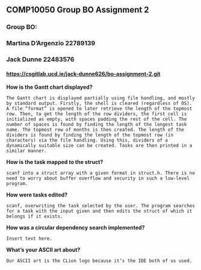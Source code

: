 
## COMP10050 Group BO Assignment 2

### Group BO:

### Martina D’Argenzio	22789139
	
### Jack Dunne		22483576
	
	
#### https://csgitlab.ucd.ie/jack-dunne626/bo-assignment-2.git


**How is the Gantt chart displayed?**

	The Gantt chart is displayed partially using file handling, and mostly by standard output. Firstly, the shell is cleared (regardless of OS). A file “format” is opened to later retrieve the length of the topmost row. Then, to get the length of the row dividers, the first cell is initialized as empty, with spaces padding the rest of the cell. The number of spaces is found by finding the length of the longest task name. The topmost row of months is then created. The length of the dividers is found by finding the length of the topmost row (in characters) via the file handling. Using this, dividers of a dynamically suitable size can be created. Tasks are then printed in a similar manner.


**How is the task mapped to the struct?**
	
	scanf into a struct array with a given format in struct.h. There is no need to worry about buffer overflow and security in such a low-level program.


**How were tasks edited?**
	
	scanf, overwriting the task selected by the user. The program searches for a task with the input given and then edits the struct of which it belongs if it exists.


**How was a circular dependency search implemented?**
	
	Insert text here.


**What’s your ASCII art about?**
	
	Our ASCII art is the CLion logo because it’s the IDE both of us used.
